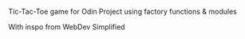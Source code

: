 Tic-Tac-Toe game for Odin Project using factory functions & modules

With inspo from WebDev Simplified 


